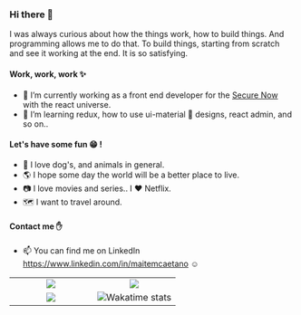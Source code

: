 ### Hi there 👋

I was always curious about how the things work, how to build things. And programming allows me to do that. To build things, starting from scratch and see it working at the end. It is so satisfying. 

#### Work, work, work :sparkles:

- 🔭 I’m currently working as a front end developer for the <a href="https://www.breachsecurenow.com">Secure Now</a> with the react universe.
- 🌱 I’m learning redux, how to use ui-material :nail_care: designs, react admin, and so on..

#### Let's have some fun :grin: !

- :dog: I love dog's, and animals in general.
- :earth_americas: I hope some day the world will be a better place to live.
- :camera: I love movies and series.. I :heart: Netflix.
- :world_map: I want to travel around.

#### Contact me :raised_hand:

- 📫 You can find me on LinkedIn https://www.linkedin.com/in/maitemcaetano :relaxed:

<table>
  <tr>
    <td width="50%" align="center" vertical-align="middle">
      <img src="https://github-readme-stats.vercel.app/api?username=maite-marques&theme=chartreuse&show_icons=true&hide_border=true" />
    </td>
    <td width="50%" align="center" vertical-align="middle">
      <img src="https://github-readme-streak-stats.herokuapp.com/?user=maite-marques&theme=chartreuse&hide_border=true" />
    </td>
  </tr>
  <tr>
    <td width="50%" align="center" vertical-align="middle">
      <img src="https://github-readme-stats.vercel.app/api/top-langs/?username=maite-marques&layout=compact&theme=chartreuse&hide_border=true" />
    </td>
    <td width="50%" align="center" vertical-align="middle">
      <img src="https://github-readme-stats.vercel.app/api/wakatime?username=@maite_marques&layout=compact&hide_border=true" alt="Wakatime stats">
    </td>
  </tr>
</table>

